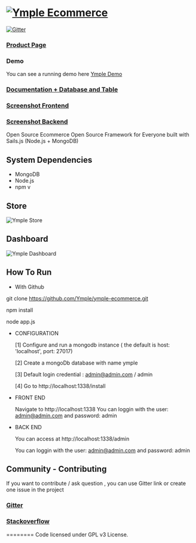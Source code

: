 <h1>
<a href="https://www.ymple.com"><img alt="Ymple Ecommerce" src="https://www.ymple.com/img/colors/blue/logo_big.png" title="Ymple Ecommerce"/></a>
</h1>

[![Gitter](https://badges.gitter.im/JoinChat.svg)](https://gitter.im/Ymple/ymple-commerce?utm_source=badge&utm_medium=badge&utm_campaign=pr-badge&utm_content=badge)

### [Product Page](https://www.ymple.com/)


### Demo
You can see a running demo here [Ymple Demo](http://demo.ymple.com)

### [Documentation + Database and Table](http://doc.ymple.com/)

### [Screenshot Frontend](https://www.ymple.com/en/screenshot-front/)

### [Screenshot Backend](https://www.ymple.com/en/screenshot-back/)


Open Source Ecommerce Open Source Framework for Everyone built with Sails.js (Node.js + MongoDB)

System Dependencies
--------

* MongoDB
* Node.js
* npm v


## Store

![Ymple Store](https://www.ymple.com/img/screenshot/demo-front-home-20170917.png)


## Dashboard

![Ymple Dashboard](https://www.ymple.com/img/demo2/admin-board-2018-1.png)



How To Run
--------

- With Github

git clone https://github.com/Ymple/ymple-ecommerce.git

npm install

node app.js

- CONFIGURATION

     [1] Configure and run a mongodb instance ( the default is  host: 'localhost', port: 27017)

     [2] Create a mongoDb database with name ymple

     [3] Default login credential : admin@admin.com / admin

     [4] Go to http://localhost:1338/install


- FRONT END

     Navigate to http://localhost:1338
     You can loggin with the user:  admin@admin.com and password: admin

- BACK END

     You can access at http://localhost:1338/admin

     You can loggin with the user:  admin@admin.com and password: admin


Community - Contributing
--------

If you want to contribute / ask question , you can use Gitter link or create one issue in the project

### [Gitter](https://gitter.im/Ymple/ymple-commerce)

### [Stackoverflow](https://stackoverflow.com/search?q=ymple+ecommerce)


========
Code licensed under GPL v3 License.

